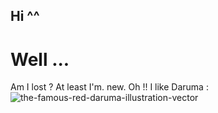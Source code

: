 <!--
**exalx/exalx** is a ✨ _special_ ✨ repository because its `README.md` (this file) appears on your GitHub profile.

Here are some ideas to get you started:

- 🔭 I’m currently working on ...
- 🌱 I’m currently learning ...
- 👯 I’m looking to collaborate on ...
- 🤔 I’m looking for help with ...
- 💬 Ask me about ...
- 📫 How to reach me: ...
- 😄 Pronouns: ...
- ⚡ Fun fact: ...
-->

## Hi ^^

# Well ...
Am I lost ?
At least
I'm.
new.
Oh !! I like Daruma : ![the-famous-red-daruma-illustration-vector](https://github.com/user-attachments/assets/36c1275e-82db-41db-9663-9cd201e4e47c)
